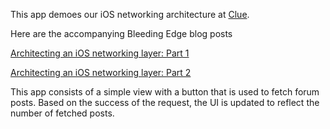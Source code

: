 This app demoes our iOS networking architecture at [Clue](https://helloclue.com/period-tracker-app).

Here are the accompanying Bleeding Edge blog posts

[Architecting an iOS networking layer: Part 1](https://medium.com/bleeding-edge/architecting-an-ios-networking-layer-part-1-f2ad8417a6ce)

[Architecting an iOS networking layer: Part 2](https://medium.com/bleeding-edge/architecting-an-ios-networking-layer-part-2-fe92a9231995)

This app consists of a simple view with a button that is used to fetch forum posts. Based on the success of the request, the UI is updated to reflect the number of fetched posts.
